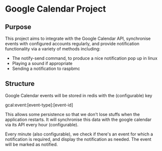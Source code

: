 Google Calendar Project
=======================

Purpose
-------
This project aims to integrate with the Google Calendar API, synchronise events
with configured accounts regularly, and provide notification functionality via
a variety of methods including:

  * The notify-send command, to produce a nice notification pop up in linux
  * Playing a sound if appropriate
  * Sending a notification to raspbmc


Structure
---------
Google Calendar events will be stored in redis with the (configurable) key

  gcal:event:[event-type]:[event-id]

This allows some persistence so that we don't lose stuffs when the application
restarts. It will synchronise this data with the google calendar via its API
every hour (configurable).

Every minute (also configurable), we check if there's an event for which a
notification is required, and display the notification as needed. The event
will be marked as notified.
